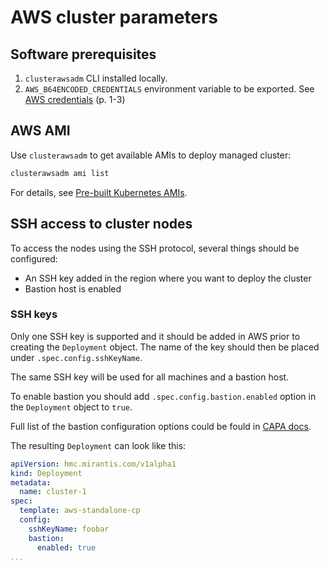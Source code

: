 # AWS cluster parameters

## Software prerequisites

1. `clusterawsadm` CLI installed locally.
2. `AWS_B64ENCODED_CREDENTIALS` environment variable to be exported.
See [AWS credentials](credentials.md#aws-credentials-configuration) (p. 1-3)

## AWS AMI

Use `clusterawsadm` to get available AMIs to deploy managed cluster:

```bash
clusterawsadm ami list
```

For details, see [Pre-built Kubernetes AMIs](https://cluster-api-aws.sigs.k8s.io/topics/images/built-amis.html).

## SSH access to cluster nodes

To access the nodes using the SSH protocol, several things should be configured:

- An SSH key added in the region where you want to deploy the cluster
- Bastion host is enabled

### SSH keys

Only one SSH key is supported and it should be added in AWS prior to creating
the `Deployment` object. The name of the key should then be placed under `.spec.config.sshKeyName`.

The same SSH key will be used for all machines and a bastion host.

To enable bastion you should add `.spec.config.bastion.enabled` option in the
`Deployment` object to `true`.

Full list of the bastion configuration options could be fould in [CAPA docs](https://cluster-api-aws.sigs.k8s.io/crd/#infrastructure.cluster.x-k8s.io/v1beta1.Bastion).

The resulting `Deployment` can look like this:

```yaml
apiVersion: hmc.mirantis.com/v1alpha1
kind: Deployment
metadata:
  name: cluster-1
spec:
  template: aws-standalone-cp
  config:
    sshKeyName: foobar
    bastion:
      enabled: true
...
```
